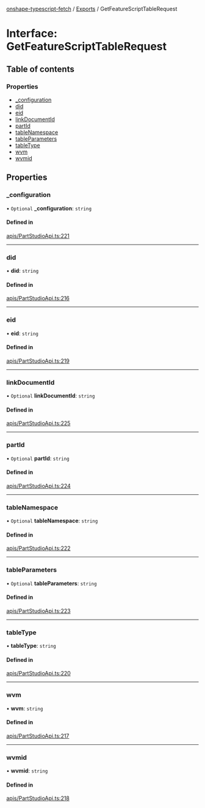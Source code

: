 [onshape-typescript-fetch](../README.md) / [Exports](../modules.md) / GetFeatureScriptTableRequest

# Interface: GetFeatureScriptTableRequest

## Table of contents

### Properties

- [\_configuration](GetFeatureScriptTableRequest.md#_configuration)
- [did](GetFeatureScriptTableRequest.md#did)
- [eid](GetFeatureScriptTableRequest.md#eid)
- [linkDocumentId](GetFeatureScriptTableRequest.md#linkdocumentid)
- [partId](GetFeatureScriptTableRequest.md#partid)
- [tableNamespace](GetFeatureScriptTableRequest.md#tablenamespace)
- [tableParameters](GetFeatureScriptTableRequest.md#tableparameters)
- [tableType](GetFeatureScriptTableRequest.md#tabletype)
- [wvm](GetFeatureScriptTableRequest.md#wvm)
- [wvmid](GetFeatureScriptTableRequest.md#wvmid)

## Properties

### \_configuration

• `Optional` **\_configuration**: `string`

#### Defined in

[apis/PartStudioApi.ts:221](https://github.com/toebes/onshape-typescript-fetch/blob/3e11ae1/apis/PartStudioApi.ts#L221)

___

### did

• **did**: `string`

#### Defined in

[apis/PartStudioApi.ts:216](https://github.com/toebes/onshape-typescript-fetch/blob/3e11ae1/apis/PartStudioApi.ts#L216)

___

### eid

• **eid**: `string`

#### Defined in

[apis/PartStudioApi.ts:219](https://github.com/toebes/onshape-typescript-fetch/blob/3e11ae1/apis/PartStudioApi.ts#L219)

___

### linkDocumentId

• `Optional` **linkDocumentId**: `string`

#### Defined in

[apis/PartStudioApi.ts:225](https://github.com/toebes/onshape-typescript-fetch/blob/3e11ae1/apis/PartStudioApi.ts#L225)

___

### partId

• `Optional` **partId**: `string`

#### Defined in

[apis/PartStudioApi.ts:224](https://github.com/toebes/onshape-typescript-fetch/blob/3e11ae1/apis/PartStudioApi.ts#L224)

___

### tableNamespace

• `Optional` **tableNamespace**: `string`

#### Defined in

[apis/PartStudioApi.ts:222](https://github.com/toebes/onshape-typescript-fetch/blob/3e11ae1/apis/PartStudioApi.ts#L222)

___

### tableParameters

• `Optional` **tableParameters**: `string`

#### Defined in

[apis/PartStudioApi.ts:223](https://github.com/toebes/onshape-typescript-fetch/blob/3e11ae1/apis/PartStudioApi.ts#L223)

___

### tableType

• **tableType**: `string`

#### Defined in

[apis/PartStudioApi.ts:220](https://github.com/toebes/onshape-typescript-fetch/blob/3e11ae1/apis/PartStudioApi.ts#L220)

___

### wvm

• **wvm**: `string`

#### Defined in

[apis/PartStudioApi.ts:217](https://github.com/toebes/onshape-typescript-fetch/blob/3e11ae1/apis/PartStudioApi.ts#L217)

___

### wvmid

• **wvmid**: `string`

#### Defined in

[apis/PartStudioApi.ts:218](https://github.com/toebes/onshape-typescript-fetch/blob/3e11ae1/apis/PartStudioApi.ts#L218)
